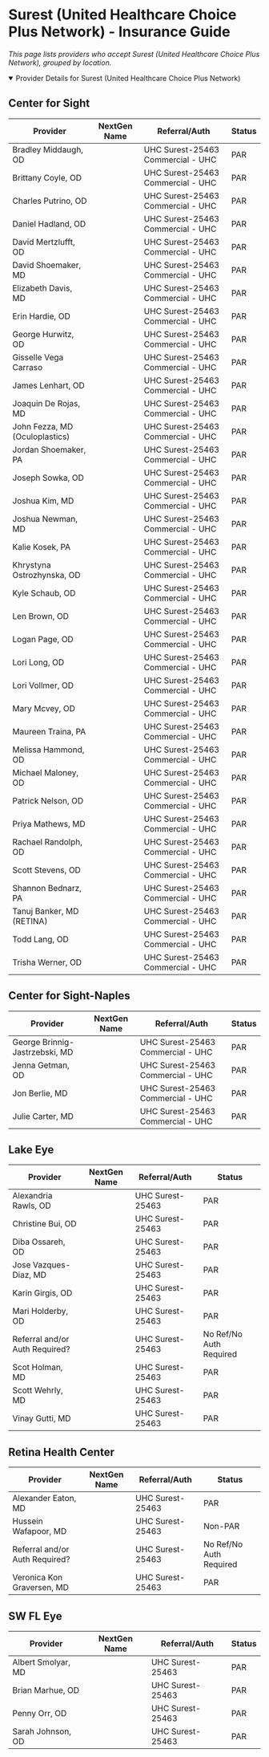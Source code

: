 # Surest (United Healthcare Choice Plus Network) - Insurance Guide

*This page lists providers who accept Surest (United Healthcare Choice Plus Network), grouped by location.*

<details open><summary>Provider Details for Surest (United Healthcare Choice Plus Network)</summary>

## Center for Sight

| Provider | NextGen Name | Referral/Auth | Status |
|----------|-------------|--------------|--------|
| Bradley Middaugh, OD |  | UHC Surest-25463 Commercial - UHC | PAR |
| Brittany Coyle, OD |  | UHC Surest-25463 Commercial - UHC | PAR |
| Charles Putrino, OD |  | UHC Surest-25463 Commercial - UHC | PAR |
| Daniel Hadland, OD |  | UHC Surest-25463 Commercial - UHC | PAR |
| David Mertzlufft, OD |  | UHC Surest-25463 Commercial - UHC | PAR |
| David Shoemaker, MD |  | UHC Surest-25463 Commercial - UHC | PAR |
| Elizabeth Davis, MD |  | UHC Surest-25463 Commercial - UHC | PAR |
| Erin Hardie, OD |  | UHC Surest-25463 Commercial - UHC | PAR |
| George Hurwitz, OD |  | UHC Surest-25463 Commercial - UHC | PAR |
| Gisselle Vega Carraso |  | UHC Surest-25463 Commercial - UHC | PAR |
| James Lenhart, OD |  | UHC Surest-25463 Commercial - UHC | PAR |
| Joaquin De Rojas, MD |  | UHC Surest-25463 Commercial - UHC | PAR |
| John Fezza, MD (Oculoplastics) |  | UHC Surest-25463 Commercial - UHC | PAR |
| Jordan Shoemaker, PA |  | UHC Surest-25463 Commercial - UHC | PAR |
| Joseph Sowka, OD |  | UHC Surest-25463 Commercial - UHC | PAR |
| Joshua Kim, MD |  | UHC Surest-25463 Commercial - UHC | PAR |
| Joshua Newman, MD |  | UHC Surest-25463 Commercial - UHC | PAR |
| Kalie Kosek, PA |  | UHC Surest-25463 Commercial - UHC | PAR |
| Khrystyna Ostrozhynska, OD |  | UHC Surest-25463 Commercial - UHC | PAR |
| Kyle Schaub, OD |  | UHC Surest-25463 Commercial - UHC | PAR |
| Len Brown, OD |  | UHC Surest-25463 Commercial - UHC | PAR |
| Logan Page, OD |  | UHC Surest-25463 Commercial - UHC | PAR |
| Lori Long, OD |  | UHC Surest-25463 Commercial - UHC | PAR |
| Lori Vollmer, OD |  | UHC Surest-25463 Commercial - UHC | PAR |
| Mary Mcvey, OD |  | UHC Surest-25463 Commercial - UHC | PAR |
| Maureen Traina, PA |  | UHC Surest-25463 Commercial - UHC | PAR |
| Melissa Hammond, OD |  | UHC Surest-25463 Commercial - UHC | PAR |
| Michael Maloney, OD |  | UHC Surest-25463 Commercial - UHC | PAR |
| Patrick Nelson, OD |  | UHC Surest-25463 Commercial - UHC | PAR |
| Priya Mathews, MD |  | UHC Surest-25463 Commercial - UHC | PAR |
| Rachael Randolph, OD |  | UHC Surest-25463 Commercial - UHC | PAR |
| Scott Stevens, OD |  | UHC Surest-25463 Commercial - UHC | PAR |
| Shannon Bednarz, PA |  | UHC Surest-25463 Commercial - UHC | PAR |
| Tanuj Banker, MD (RETINA) |  | UHC Surest-25463 Commercial - UHC | PAR |
| Todd Lang, OD |  | UHC Surest-25463 Commercial - UHC | PAR |
| Trisha Werner, OD |  | UHC Surest-25463 Commercial - UHC | PAR |

## Center for Sight-Naples

| Provider | NextGen Name | Referral/Auth | Status |
|----------|-------------|--------------|--------|
| George Brinnig-Jastrzebski, MD |  | UHC Surest-25463 Commercial - UHC | PAR |
| Jenna Getman, OD |  | UHC Surest-25463 Commercial - UHC | PAR |
| Jon Berlie, MD |  | UHC Surest-25463 Commercial - UHC | PAR |
| Julie Carter, MD |  | UHC Surest-25463 Commercial - UHC | PAR |

## Lake Eye 

| Provider | NextGen Name | Referral/Auth | Status |
|----------|-------------|--------------|--------|
| Alexandria Rawls, OD |  | UHC Surest-25463 | PAR |
| Christine Bui, OD |  | UHC Surest-25463 | PAR |
| Diba Ossareh, OD |  | UHC Surest-25463 | PAR |
| Jose Vazques-Diaz, MD |  | UHC Surest-25463 | PAR |
| Karin Girgis, OD |  | UHC Surest-25463 | PAR |
| Mari Holderby, OD |  | UHC Surest-25463 | PAR |
| Referral and/or Auth Required? |  | UHC Surest-25463 | No Ref/No Auth Required |
| Scot Holman, MD |  | UHC Surest-25463 | PAR |
| Scott Wehrly, MD |  | UHC Surest-25463 | PAR |
| Vinay Gutti, MD |  | UHC Surest-25463 | PAR |

## Retina Health Center

| Provider | NextGen Name | Referral/Auth | Status |
|----------|-------------|--------------|--------|
| Alexander Eaton, MD |  | UHC Surest-25463 | PAR |
| Hussein Wafapoor, MD |  | UHC Surest-25463 | Non-PAR |
| Referral and/or Auth Required? |  | UHC Surest-25463 | No Ref/No Auth Required |
| Veronica Kon Graversen, MD |  | UHC Surest-25463 | PAR |

## SW FL Eye

| Provider | NextGen Name | Referral/Auth | Status |
|----------|-------------|--------------|--------|
| Albert Smolyar, MD |  | UHC Surest-25463 | PAR |
| Brian Marhue, OD |  | UHC Surest-25463 | PAR |
| Penny Orr, OD |  | UHC Surest-25463 | PAR |
| Sarah Johnson, OD |  | UHC Surest-25463 | PAR |

</details>

